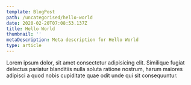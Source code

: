 ```yaml
---
template: BlogPost
path: /uncategorised/hello-world
date: 2020-02-20T07:08:53.137Z
title: Hello World
thumbnail: ''
metaDescription: Meta description for Hello World
type: article
---
```


Lorem ipsum dolor, sit amet consectetur adipisicing elit. Similique fugiat delectus pariatur blanditiis nulla soluta ratione nostrum, harum maiores adipisci a quod nobis cupiditate quae odit unde qui sit consequuntur.
